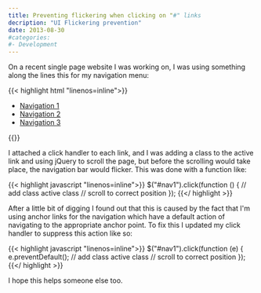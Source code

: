 ```yaml
---
title: Preventing flickering when clicking on "#" links
decription: "UI Flickering prevention"
date: 2013-08-30
#categories:
#- Development
---
```


On a recent single page website I was working on, I was using something along the lines this for my navigation menu: 

<!--more-->

{{< highlight html "linenos=inline">}}
<ul>
     <li><a href="#" id="nav1">Navigation 1</a></li>
     <li><a href="#" id="nav2">Navigation 2</a></li>
     <li><a href="#" id="nav3">Navigation 3</a></li>
</ul>
{{</ highlight >}}

I attached a click handler to each link, and I was adding a class to the active link and using jQuery to scroll the page, but before the scrolling would take place, the navigation bar would flicker. This was done with a function like:

{{< highlight javascript "linenos=inline">}}
$("#nav1").click(function () {
     // add class active class
     // scroll to correct position
});
{{</ highlight >}}

After a little bit of digging I found out that this is caused by the fact that I'm using anchor links for the navigation which have a default action of navigating to the appropriate anchor point. To fix this I updated my click handler to suppress this action like so:

{{< highlight javascript "linenos=inline">}}
$("#nav1").click(function (e) {
     e.preventDefault();
     // add class active class
     // scroll to correct position
});
{{</ highlight >}}

I hope this helps someone else too.
